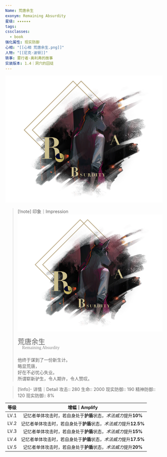 ```yaml
---
Name: 荒唐余生
exonym: Remaining Absurdity
星级: ✦✦✦✦✦✦
tags: 
cssclasses:
  - book
强化属性: 现实防御
心相: "[[心相 荒唐余生.png]]"
人物: "[[尼克·波顿]]"
轶事: 雾行者·奥利弗的故事
实装版本: 1.4｜洞穴的囚徒
---
```

![cover](assets/荒唐余生｜Remaining%20Absurdity.assets/心相%20荒唐余生.png)

> [!note] 印象｜Impression
> ![心相 荒唐余生|inlL|300](assets/荒唐余生｜Remaining%20Absurdity.assets/心相%20荒唐余生.png)
> <p style="font-family: '家族宋', sans-serif; font-size: 22px; line-height: 0.75; text-indent: 0;">荒唐余生<br><span style="font-family: serif; font-size: 14px; color: #888888;">　Remaining Absurdity</span></p>
> 
> 他终于谋到了一份新生计。  
> 略显荒唐，  
> 好在不必忧心失业。  
> 所谓崭新驴生，令人期许，令人赞叹。

> [!info]- 详情｜Detail
> 攻击:: 280
> 生命:: 2000
> 现实防御:: 190
> 精神防御:: 120
> 现实防御:: 8%

| 等级 |                        增幅｜Amplify                         |
| :--: | :----------------------------------------------------------: |
| LV.1 | 记忆者单体攻击时，若自身处于**护盾**状态，*术法威力*提升**10%** |
| LV.2 | 记忆者单体攻击时，若自身处于**护盾**状态，*术法威力*提升**12.5%** |
| LV.3 | 记忆者单体攻击时，若自身处于**护盾**状态，*术法威力*提升**15%** |
| LV.4 | 记忆者单体攻击时，若自身处于**护盾**状态，*术法威力*提升**17.5%** |
| LV.5 | 记忆者单体攻击时，若自身处于**护盾**状态，*术法威力*提升**20%** |
